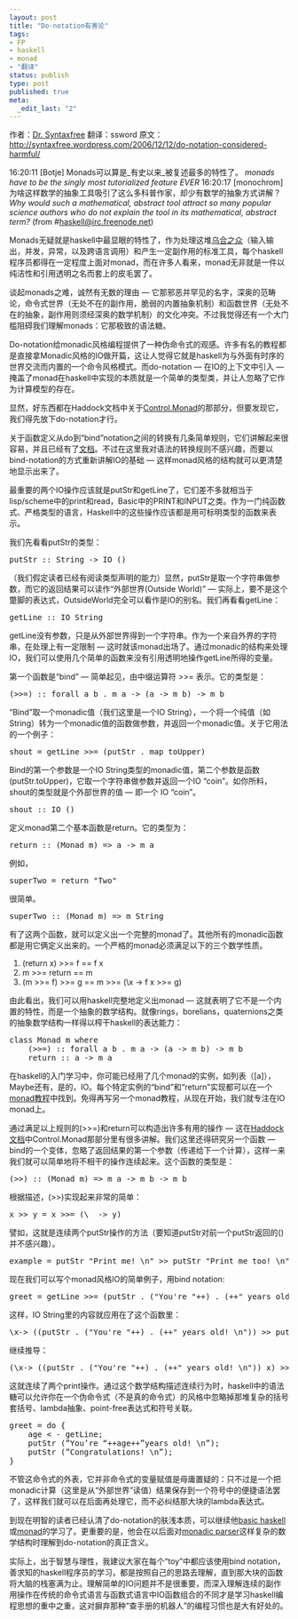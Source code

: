 ```yaml
---
layout: post
title: "Do-notation有害论"
tags: 
- FP
- haskell
- monad
- "翻译"
status: publish
type: post
published: true
meta: 
  _edit_last: "2"
---
```


作者：<a href="http://syntaxfree.wordpress.com/">Dr. Syntaxfree</a>
翻译：ssword
原文：<a href="http://syntaxfree.wordpress.com/2006/12/12/do-notation-considered-harmful/">http://syntaxfree.wordpress.com/2006/12/12/do-notation-considered-harmful/</a>

16:20:11 [Botje] Monads可以算是_有史以来_被复述最多的特性了。
<em>monads have to be the singly most tutorialized feature _EVER_</em>
16:20:17 [monochrom] 为啥这样数学的抽象工具吸引了这么多科普作家，却少有数学的抽象方式讲解？
<em>Why would such a mathematical, abstract tool attract so many popular science authors who do not explain the tool in its mathematical, abstract term?</em>
(from #haskell@irc.freenode.net)

Monads无疑就是haskell中最显眼的特性了，作为处理这堆<a href="http://research.microsoft.com/en-us/um/people/simonpj/Papers/marktoberdorf/">乌合之众</a>（输入输出，并发，异常，以及跨语言调用）和产生一定副作用的标准工具，每个haskell程序员都得在一定程度上面对monad，而在许多人看来，monad无非就是一件以纯洁性和引用透明之名而套上的皮毛罢了。

谈起monads之难，诚然有无数的理由 — 它那邪恶并罕见的名字，深奥的范畴论，命令式世界（无处不在的副作用，脆弱的内置抽象机制）和函数世界（无处不在的抽象，副作用则须经深奥的数学机制）的文化冲突。不过我觉得还有一个大门槛阻碍我们理解monads：它那极致的语法糖。

Do-notation给monadic风格编程提供了一种伪命令式的观感。许多有名的教程都是直接拿Monadic风格的IO做开篇，这让人觉得它就是haskell为与外面有时序的世界交流而内置的一个命令风格模式。而do-notation — 在IO的上下文中引入 — 掩盖了monad在haskell中实现的本质就是一个简单的类型类，并让人忽略了它作为计算模型的存在。

显然，好东西都在Haddock文档中关于<a href="http://cvs.haskell.org/Hugs/pages/libraries/base/Control-Monad.html">Control.Monad</a>的那部分，但要发现它，我们得先放下do-notation才行。

关于函数定义从do到“bind”notation之间的转换有几条简单规则，它们讲解起来很容易，并且已经有了<a href="http://web.mit.edu/ghc/www/users_guide/syntax-extns.html">文档</a>。不过在这里我对语法的转换规则不感兴趣，而要以bind-notation的方式重新讲解IO的基础 — 这样monad风格的结构就可以更清楚地显示出来了。

最重要的两个IO操作应该就是putStr和getLine了，它们差不多就相当于lisp/scheme中的print和read，Basic中的PRINT和INPUT之类。作为一门纯函数式、严格类型的语言，Haskell中的这些操作应该都是用可标明类型的函数来表示。

我们先看看putStr的类型：
<pre lang="haskell">
putStr :: String -> IO ()
</pre>
（我们假定读者已经有阅读类型声明的能力）显然，putStr是取一个字符串做参数，而它的返回结果可以读作“外部世界(Outside World)” — 实际上，要不是这个蹩脚的表达式，OutsideWorld完全可以看作是IO的别名。我们再看看getLine：
<pre lang="haskell">
getLine :: IO String
</pre>
getLine没有参数，只是从外部世界得到一个字符串。作为一个来自外界的字符串，在处理上有一定限制 — 这时就该monad出场了。通过monadic的结构来处理IO，我们可以使用几个简单的函数来没有引用透明地操作getLine所得的变量。

第一个函数是“bind” — 简单起见，由中缀运算符 >>= 表示。它的类型是：
<pre lang="haskell">
(>>=) :: forall a b . m a -> (a -> m b) -> m b
</pre>
“Bind”取一个monadic值（我们这里是一个IO String），一个将一个纯值（如String）转为一个monadic值的函数做参数，并返回一个monadic值。关于它用法的一个例子：
<pre lang="haskell">
shout = getLine >>= (putStr . map toUpper)
</pre>
Bind的第一个参数是一个IO String类型的monadic值，第二个参数是函数(putStr.toUpper)，它取一个字符串做参数并返回一个IO “coin”。如你所料，shout的类型就是个外部世界的值 — 即一个 IO “coin”。
<pre lang="haskell">
shout :: IO ()
</pre>
定义monad第二个基本函数是return。它的类型为：
<pre lang="haskell">
return :: (Monad m) => a -> m a
</pre>
例如，
<pre lang="haskell">
superTwo = return "Two"
</pre>
很简单。
<pre lang="haskell">
superTwo :: (Monad m) => m String
</pre>
有了这两个函数，就可以定义出一个完整的monad了。其他所有的monadic函数都是用它俩定义出来的。一个严格的monad必须满足以下的三个数学性质。
<ol>
<li>	(return x) >>= f == f x</li>
<li>	m >>= return == m</li>
<li>	(m >>= f) >>= g == m >>= (\x -> f x >>= g)</li>
</ol>
由此看出，我们可以用haskell完整地定义出monad — 这就表明了它不是一个内置的特性，而是一个抽象的数学结构。就像rings，borelians，quaternions之类的抽象数学结构一样得以榨干haskell的表达能力：
<pre lang="haskell">
class Monad m where
    (>>=) :: forall a b . m a -> (a -> m b) -> m b
    return :: a -> m a
</pre>
在haskell的入门学习中，你可能已经用了几个monad的实例，如列表（[a]），Maybe还有，是的，IO。每个特定实例的“bind”和“return”实现都可以在一个<a href="http://www.nomaware.com/monads/html/index.html">monad教程</a>中找到。免得再写另一个monad教程，从现在开始，我们就专注在IO monad上。

通过满足以上规则的(>>=)和return可以构造出许多有用的操作 — 这在<a href="http://cvs.haskell.org/Hugs/pages/libraries/base/Control-Monad.html">Haddock文档</a>中Control.Monad那部分里有很多讲解。我们这里还得研究另一个函数 — bind的一个变体，忽略了返回结果的第一个参数（传递给下一个计算），这样一来我们就可以简单地将不相干的操作连续起来。这个函数的类型是：
<pre lang="haskell">
(>>) :: (Monad m) => m a -> m b -> m b
</pre>
根据描述，(>>)实现起来非常的简单：
<pre lang="haskell">
x >> y = x >>= (\_ -> y)
</pre>
譬如，这就是连续两个putStr操作的方法（要知道putStr对前一个putStr返回的()并不感兴趣）。
<pre lang="haskell">
example = putStr "Print me! \n" >> putStr "Print me too! \n"
</pre>
现在我们可以写个monad风格IO的简单例子，用bind notation:
<pre lang="haskell">
greet = getLine >>= (putStr . ("You're "++) . (++" years old! \n")) >> putStr "Congratulations! \n"
</pre>
这样，IO String里的内容就应用在了这个函数里：
<pre lang="haskell">
\x-> ((putStr . ("You're "++) . (++" years old! \n")) >> putStr "Congratulations! \n") x.
</pre>
继续推导：
<pre lang="haskell">
(\x-> ((putStr . ("You're "++) . (++" years old! \n")) x) >>= (\_ -> putStr "Congratulations! \n")
</pre>
这就连续了两个print操作。通过这个数学结构描述连续行为时，haskell中的语法糖可以允许你在一个伪命令式（不是真的命令式）的风格中忽略掉那堆复杂的括号套括号、lambda抽象、point-free表达式和符号关联。
<pre lang="haskell">
greet = do {
    age < - getLine;
    putStr (”You’re “++age++”years old! \n”);
    putStr (”Congratulations! \n”);
}
</pre>
不管这命令式的外表，它并非命令式的变量赋值是毋庸置疑的：只不过是一个把monadic计算（这里是从“外部世界”读值）结果保存到一个符号中的便捷语法罢了，这样我们就可以在后面再处理它，而不必纠结那大块的lambda表达式。

到现在明智的读者已经认清了do-notation的肤浅本质，可以继续他<a href="http://www.cs.utah.edu/~hal/docs/daume02yaht.pdf">basic haskell</a>或<a href="http://www.nomaware.com/monads/html/index.html">monad</a>的学习了。更重要的是，他会在以后面对<a href="http://www.cs.uu.nl/~daan/parsec.html">monadic parser</a>这样复杂的数学结构时理解到do-notation的真正含义。

实际上，出于智慧与理性，我建议大家在每个“toy”中都应该使用bind notation，善求知的haskell程序员的学习，都是按照自己的思路去理解，直到那大块的函数将大脑的栈塞满为止。理解简单的IO问题并不是很重要，而深入理解连续的副作用操作在传统的命令式语言与函数式语言中IO函数组合的不同才是学习haskell编程思想的重中之重，这对摒弃那种“查手册的机器人”的编程习惯也是大有好处的。

</pre>
